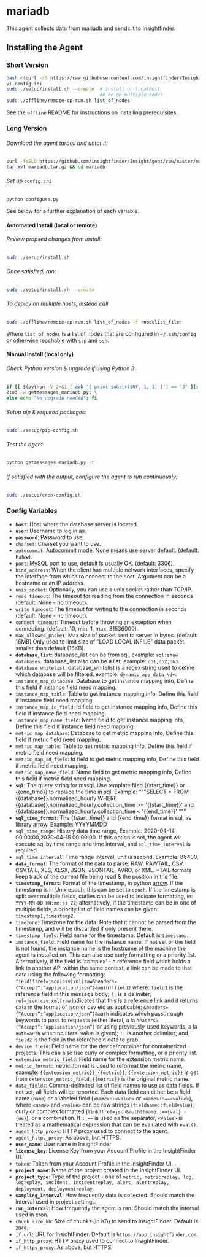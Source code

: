 # mariadb
This agent collects data from mariadb and sends it to Insightfinder.
## Installing the Agent

### Short Version
```bash
bash <(curl -sS https://raw.githubusercontent.com/insightfinder/InsightAgent/master/utils/fetch-agent.sh) mariadb && cd mariadb
vi config.ini
sudo ./setup/install.sh --create  # install on localhost
                                  ## or on multiple nodes
sudo ./offline/remote-cp-run.sh list_of_nodes
```

See the `offline` README for instructions on installing prerequisites.

### Long Version
###### Download the agent tarball and untar it:
```bash
curl -fsSLO https://github.com/insightfinder/InsightAgent/raw/master/mariadb/mariadb.tar.gz
tar xvf mariadb.tar.gz && cd mariadb
```

###### Set up `config.ini`
```bash
python configure.py
```
See below for a further explanation of each variable. 

#### Automated Install (local or remote)
###### Review propsed changes from install:
```bash
sudo ./setup/install.sh
```

###### Once satisfied, run:
```bash
sudo ./setup/install.sh --create
```

###### To deploy on multiple hosts, instead call 
```bash
sudo ./offline/remote-cp-run.sh list_of_nodes -f <nodelist_file>
```
Where `list_of_nodes` is a list of nodes that are configured in `~/.ssh/config` or otherwise reachable with `scp` and `ssh`.

#### Manual Install (local only)
###### Check Python version & upgrade if using Python 3
```bash
if [[ $(python -V 2>&1 | awk '{ print substr($NF, 1, 1) }') == "3" ]]; then \
2to3 -w getmessages_mariadb.py; \
else echo "No upgrade needed"; fi
```

###### Setup pip & required packages:
```bash
sudo ./setup/pip-config.sh
```

###### Test the agent:
```bash
python getmessages_mariadb.py -t
```

###### If satisfied with the output, configure the agent to run continuously:
```bash
sudo ./setup/cron-config.sh
```

### Config Variables
* **`host`**: Host where the database server is located.
* **`user`**: Username to log in as.
* **`password`**: Password to use.
* `charset`: Charset you want to use.
* `autocommit`: Autocommit mode. None means use server default. (default: False).
* `port`: MySQL port to use, default is usually OK. (default: 3306).
* `bind_address`: When the client has multiple network interfaces, specify the interface from which to connect to the host. Argument can be a hostname or an IP address.
* `unix_socket`: Optionally, you can use a unix socket rather than TCP/IP.
* `read_timeout`: The timeout for reading from the connection in seconds (default: None - no timeout).
* `write_timeout`: The timeout for writing to the connection in seconds (default: None - no timeout).
* `connect_timeout`: Timeout before throwing an exception when connecting. (default: 10, min: 1, max: 31536000).
* `max_allowed_packet`: Max size of packet sent to server in bytes. (default: 16MB) Only used to limit size of "LOAD LOCAL INFILE" data packet smaller than default (16KB).
* **`database_list`**: database_list can be from sql, example: `sql:show databases`. database_list also can be a list, example: `db1,db2,db3`.
* `database_whitelist`: database_whitelist is a regex string used to define which database will be filtered. example: `dynamic_app_data_\d+`.
* `instance_map_database`: Database to get instance mapping info, Define this field if instance field need mapping.
* `instance_map_table`: Table to get instance mapping info, Define this field if instance field need mapping.
* `instance_map_id_field`: Id field to get instance mapping info, Define this field if instance field need mapping.
* `instance_map_name_field`: Name field to get instance mapping info, Define this field if instance field need mapping.
* `metric_map_database`: Database to get metric mapping info, Define this field if metric field need mapping.
* `metric_map_table`: Table to get metric mapping info, Define this field if metric field need mapping.
* `metric_map_id_field`: Id field to get metric mapping info, Define this field if metric field need mapping.
* `metric_map_name_field`: Name field to get metric mapping info, Define this field if metric field need mapping.
* **`sql`**: The query string for mssql. Use template filed {{start_time}} or {{end_time}} to replace the time in sql. Example: """SELECT * FROM {{database}}.normalized_hourly WHERE {{database}}.normalized_hourly.collection_time >= '{{start_time}}' and {{database}}.normalized_hourly.collection_time < '{{end_time}}' """
* **`sql_time_format`**: The {{start_time}} and {{end_time}} format in sql, as library [arrow](https://arrow.readthedocs.io/en/latest/#supported-tokens). Example: YYYYMMDD
* `sql_time_range`: History data time range, Example: 2020-04-14 00:00:00,2020-04-15 00:00:00. If this option is set, the agent will execute sql by time range and time interval, and `sql_time_interval` is required. 
* `sql_time_interval`: Time range interval, unit is second. Example: 86400.
* **`data_format`**: The format of the data to parse: RAW, RAWTAIL, CSV, CSVTAIL, XLS, XLSX, JSON, JSONTAIL, AVRO, or XML. \*TAIL formats keep track of the current file being read & the position in the file.
* **`timestamp_format`**: Format of the timestamp, in python [arrow](https://arrow.readthedocs.io/en/latest/#supported-tokens). If the timestamp is in Unix epoch, this can be set to `epoch`. If the timestamp is split over multiple fields, curlies can be used to indicate formatting, ie: `YYYY-MM-DD HH:mm:ss ZZ`; alternatively, if the timestamp can be in one of multiple fields, a priority list of field names can be given: `timestamp1,timestamp2`.
* `timezone`: Timezone for the data. Note that it cannot be parsed from the timestamp, and will be discarded if only present there.
* `timestamp_field`: Field name for the timestamp. Default is `timestamp`.
* `instance_field`: Field name for the instance name. If not set or the field is not found, the instance name is the hostname of the machine the agent is installed on. This can also use curly formatting or a priority list. Alternatively, if the field is 'complex' - a reference field which holds a link to another API within the same context, a link can be made to that data using the following formatting: `field1!!ref=json|csv|xml|raw&headers={“Accept”:”application/json”}&auth!!field2` where: `field1` is the reference field in this message body; `!!` is a delimiter; `ref=json|csv|xml|raw` indicates that this is a reference link and it returns data in the format of json or csv etc as applicable; `&headers={“Accept”:”application/json”}&auth` indicates which passthrough keywords to pass to requests (either literal, a la `headers={“Accept”:”application/json”}` or using previously-used keywords, a la `auth=auth` when no literal value is given); `!!` is another delimiter; and `field2` is the field in the reference'd data to grab.
* `device_field`: Field name for the device/container for containerized projects. This can also use curly or complex formatting, or a priority list.
* `extension_metric_field`: Field name for the extension metric name.
* `metric_format`: metric_format is used to reformat the metric name, example: `{{extension_metric}}_{{metric}}`, `{{extension_metric}}` is get from `extension_metric_field`, `{{metric}}` is the original metric name.
* `data_fields`: Comma-delimited list of field names to use as data fields. If not set, all fields will be reported. Each data field can either be a field name (`name`) or a labeled field (`<name>::<value>` or `<name>::==<value>`), where `<name>` and `<value>` can be raw strings (`fieldname::fieldvalue`), curly or complex formatted (`link!!ref=json&auth!!name::=={val} - {ue}`), or a combination. If `::==` is used as the separator, `<value>` is treated as a mathematical expression that can be evaluated with `eval()`.
* `agent_http_proxy`: HTTP proxy used to connect to the agent.
* `agent_https_proxy`: As above, but HTTPS.
* **`user_name`**: User name in InsightFinder
* **`license_key`**: License Key from your Account Profile in the InsightFinder UI. 
* `token`: Token from your Account Profile in the InsightFinder UI. 
* **`project_name`**: Name of the project created in the InsightFinder UI. 
* **`project_type`**: Type of the project - one of `metric, metricreplay, log, logreplay, incident, incidentreplay, alert, alertreplay, deployment, deploymentreplay`.
* **`sampling_interval`**: How frequently data is collected. Should match the interval used in project settings.
* **`run_interval`**: How frequently the agent is ran. Should match the interval used in cron.
* `chunk_size_kb`: Size of chunks (in KB) to send to InsightFinder. Default is `2048`.
* `if_url`: URL for InsightFinder. Default is `https://app.insightfinder.com`.
* `if_http_proxy`: HTTP proxy used to connect to InsightFinder.
* `if_https_proxy`: As above, but HTTPS.
